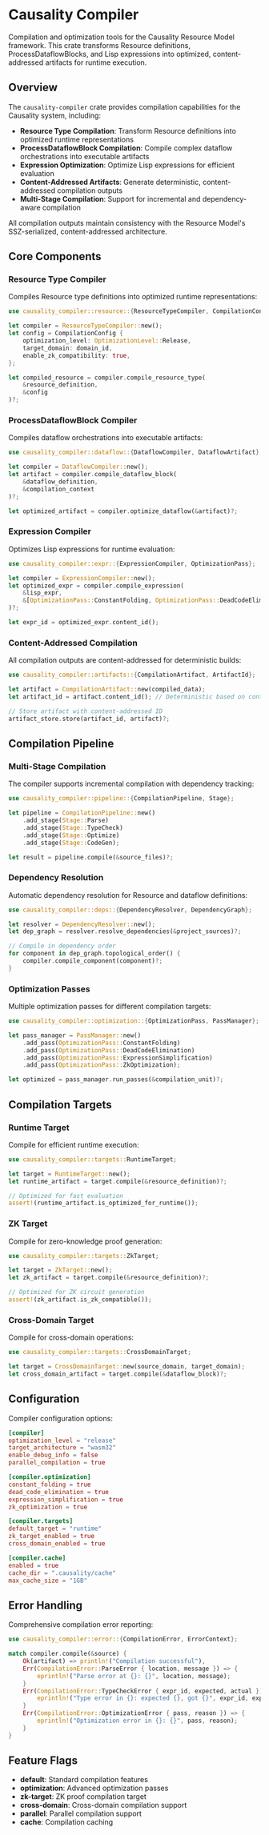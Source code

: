 # Causality Compiler

Compilation and optimization tools for the Causality Resource Model framework. This crate transforms Resource definitions, ProcessDataflowBlocks, and Lisp expressions into optimized, content-addressed artifacts for runtime execution.

## Overview

The `causality-compiler` crate provides compilation capabilities for the Causality system, including:

- **Resource Type Compilation**: Transform Resource definitions into optimized runtime representations
- **ProcessDataflowBlock Compilation**: Compile complex dataflow orchestrations into executable artifacts
- **Expression Optimization**: Optimize Lisp expressions for efficient evaluation
- **Content-Addressed Artifacts**: Generate deterministic, content-addressed compilation outputs
- **Multi-Stage Compilation**: Support for incremental and dependency-aware compilation

All compilation outputs maintain consistency with the Resource Model's SSZ-serialized, content-addressed architecture.

## Core Components

### Resource Type Compiler

Compiles Resource type definitions into optimized runtime representations:

```rust
use causality_compiler::resource::{ResourceTypeCompiler, CompilationConfig};

let compiler = ResourceTypeCompiler::new();
let config = CompilationConfig {
    optimization_level: OptimizationLevel::Release,
    target_domain: domain_id,
    enable_zk_compatibility: true,
};

let compiled_resource = compiler.compile_resource_type(
    &resource_definition,
    &config
)?;
```

### ProcessDataflowBlock Compiler

Compiles dataflow orchestrations into executable artifacts:

```rust
use causality_compiler::dataflow::{DataflowCompiler, DataflowArtifact};

let compiler = DataflowCompiler::new();
let artifact = compiler.compile_dataflow_block(
    &dataflow_definition,
    &compilation_context
)?;

let optimized_artifact = compiler.optimize_dataflow(&artifact)?;
```

### Expression Compiler

Optimizes Lisp expressions for runtime evaluation:

```rust
use causality_compiler::expr::{ExpressionCompiler, OptimizationPass};

let compiler = ExpressionCompiler::new();
let optimized_expr = compiler.compile_expression(
    &lisp_expr,
    &[OptimizationPass::ConstantFolding, OptimizationPass::DeadCodeElimination]
)?;

let expr_id = optimized_expr.content_id();
```

### Content-Addressed Compilation

All compilation outputs are content-addressed for deterministic builds:

```rust
use causality_compiler::artifacts::{CompilationArtifact, ArtifactId};

let artifact = CompilationArtifact::new(compiled_data);
let artifact_id = artifact.content_id(); // Deterministic based on content

// Store artifact with content-addressed ID
artifact_store.store(artifact_id, artifact)?;
```

## Compilation Pipeline

### Multi-Stage Compilation

The compiler supports incremental compilation with dependency tracking:

```rust
use causality_compiler::pipeline::{CompilationPipeline, Stage};

let pipeline = CompilationPipeline::new()
    .add_stage(Stage::Parse)
    .add_stage(Stage::TypeCheck)
    .add_stage(Stage::Optimize)
    .add_stage(Stage::CodeGen);

let result = pipeline.compile(&source_files)?;
```

### Dependency Resolution

Automatic dependency resolution for Resource and dataflow definitions:

```rust
use causality_compiler::deps::{DependencyResolver, DependencyGraph};

let resolver = DependencyResolver::new();
let dep_graph = resolver.resolve_dependencies(&project_sources)?;

// Compile in dependency order
for component in dep_graph.topological_order() {
    compiler.compile_component(component)?;
}
```

### Optimization Passes

Multiple optimization passes for different compilation targets:

```rust
use causality_compiler::optimization::{OptimizationPass, PassManager};

let pass_manager = PassManager::new()
    .add_pass(OptimizationPass::ConstantFolding)
    .add_pass(OptimizationPass::DeadCodeElimination)
    .add_pass(OptimizationPass::ExpressionSimplification)
    .add_pass(OptimizationPass::ZkOptimization);

let optimized = pass_manager.run_passes(&compilation_unit)?;
```

## Compilation Targets

### Runtime Target

Compile for efficient runtime execution:

```rust
use causality_compiler::targets::RuntimeTarget;

let target = RuntimeTarget::new();
let runtime_artifact = target.compile(&resource_definition)?;

// Optimized for fast evaluation
assert!(runtime_artifact.is_optimized_for_runtime());
```

### ZK Target

Compile for zero-knowledge proof generation:

```rust
use causality_compiler::targets::ZkTarget;

let target = ZkTarget::new();
let zk_artifact = target.compile(&resource_definition)?;

// Optimized for ZK circuit generation
assert!(zk_artifact.is_zk_compatible());
```

### Cross-Domain Target

Compile for cross-domain operations:

```rust
use causality_compiler::targets::CrossDomainTarget;

let target = CrossDomainTarget::new(source_domain, target_domain);
let cross_domain_artifact = target.compile(&dataflow_block)?;
```

## Configuration

Compiler configuration options:

```toml
[compiler]
optimization_level = "release"
target_architecture = "wasm32"
enable_debug_info = false
parallel_compilation = true

[compiler.optimization]
constant_folding = true
dead_code_elimination = true
expression_simplification = true
zk_optimization = true

[compiler.targets]
default_target = "runtime"
zk_target_enabled = true
cross_domain_enabled = true

[compiler.cache]
enabled = true
cache_dir = ".causality/cache"
max_cache_size = "1GB"
```

## Error Handling

Comprehensive compilation error reporting:

```rust
use causality_compiler::error::{CompilationError, ErrorContext};

match compiler.compile(&source) {
    Ok(artifact) => println!("Compilation successful"),
    Err(CompilationError::ParseError { location, message }) => {
        eprintln!("Parse error at {}: {}", location, message);
    }
    Err(CompilationError::TypeCheckError { expr_id, expected, actual }) => {
        eprintln!("Type error in {}: expected {}, got {}", expr_id, expected, actual);
    }
    Err(CompilationError::OptimizationError { pass, reason }) => {
        eprintln!("Optimization error in {}: {}", pass, reason);
    }
}
```

## Feature Flags

- **default**: Standard compilation features
- **optimization**: Advanced optimization passes
- **zk-target**: ZK proof compilation target
- **cross-domain**: Cross-domain compilation support
- **parallel**: Parallel compilation support
- **cache**: Compilation caching
